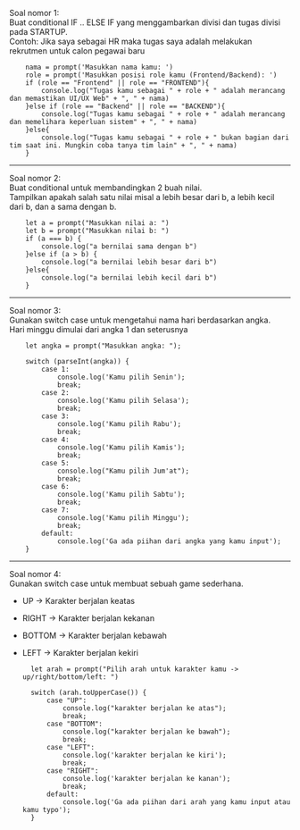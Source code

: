 Soal nomor 1:  
Buat conditional IF .. ELSE IF yang menggambarkan divisi dan tugas divisi pada STARTUP.  
Contoh: Jika saya sebagai HR maka tugas saya adalah melakukan rekrutmen untuk calon pegawai baru  

        nama = prompt('Masukkan nama kamu: ')
        role = prompt('Masukkan posisi role kamu (Frontend/Backend): ')
        if (role == "Frontend" || role == "FRONTEND"){
            console.log("Tugas kamu sebagai " + role + " adalah merancang dan memastikan UI/UX Web" + ", " + nama)
        }else if (role == "Backend" || role == "BACKEND"){
            console.log("Tugas kamu sebagai " + role + " adalah merancang dan memelihara keperluan sistem" + ", " + nama)
        }else{
            console.log("Tugas kamu sebagai " + role + " bukan bagian dari tim saat ini. Mungkin coba tanya tim lain" + ", " + nama)
        }

---------------------------------------------------  

Soal nomor 2:  
Buat conditional untuk membandingkan 2 buah nilai.  
Tampilkan apakah salah satu nilai misal a lebih besar dari b, a lebih kecil dari b, dan a sama dengan b.  

        let a = prompt("Masukkan nilai a: ")
        let b = prompt("Masukkan nilai b: ")
        if (a === b) {
            console.log("a bernilai sama dengan b")
        }else if (a > b) {
            console.log("a bernilai lebih besar dari b")
        }else{
            console.log("a bernilai lebih kecil dari b")
        }

--------------------------------------------------  

Soal nomor 3:  
Gunakan switch case untuk mengetahui nama hari berdasarkan angka.  
Hari minggu dimulai dari angka 1 dan seterusnya  

        let angka = prompt("Masukkan angka: ");

        switch (parseInt(angka)) {
            case 1:
                console.log('Kamu pilih Senin');
                break;
            case 2:
                console.log('Kamu pilih Selasa');
                break;
            case 3:
                console.log('Kamu pilih Rabu');
                break;
            case 4:
                console.log('Kamu pilih Kamis');
                break;
            case 5:
                console.log("Kamu pilih Jum'at");
                break;
            case 6:
                console.log('Kamu pilih Sabtu');
                break;
            case 7:
                console.log('Kamu pilih Minggu');
                break;
            default:
                console.log('Ga ada piihan dari angka yang kamu input');
        }

---------------------------------------------------------  

Soal nomor 4:  
Gunakan switch case untuk membuat sebuah game sederhana.  
+ UP -> Karakter berjalan keatas  
+ RIGHT -> Karakter berjalan kekanan  
+ BOTTOM -> Karakter berjalan kebawah  
+ LEFT -> Karakter berjalan kekiri  

        let arah = prompt("Pilih arah untuk karakter kamu -> up/right/bottom/left: ")

        switch (arah.toUpperCase()) {
            case "UP":
                console.log("karakter berjalan ke atas");
                break;
            case "BOTTOM":
                console.log("karakter berjalan ke bawah");
                break;
            case "LEFT":
                console.log('karakter berjalan ke kiri');
                break;
            case "RIGHT":
                console.log('karakter berjalan ke kanan');
                break;
            default:
                console.log('Ga ada piihan dari arah yang kamu input atau kamu typo');
        }
